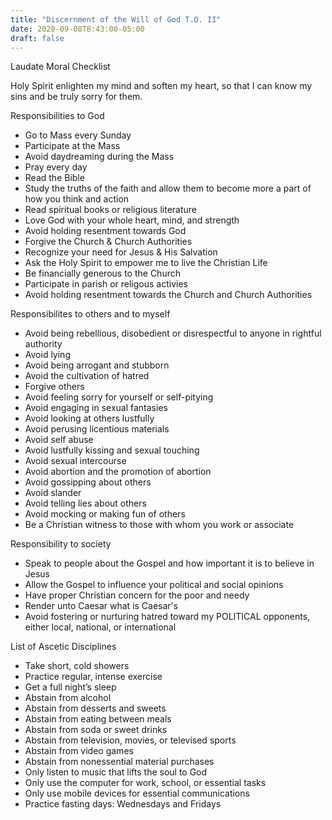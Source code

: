 ```yaml
---
title: "Discernment of the Will of God T.O. II"
date: 2020-09-08T8:43:00-05:00
draft: false
---
```


Laudate Moral Checklist

Holy Spirit enlighten my mind and soften my heart, so that I can know my sins and be truly sorry for them.

Responsibilities to God
- Go to Mass every Sunday
- Participate at the Mass
- Avoid daydreaming during the Mass
- Pray every day
- Read the Bible
- Study the truths of the faith and allow them to become more a part of how you think and action
- Read spiritual books or religious literature
- Love God with your whole heart, mind, and strength
- Avoid holding resentment towards God
- Forgive the Church & Church Authorities
- Recognize your need for Jesus & His Salvation
- Ask the Holy Spirit to empower me to live the Christian Life
- Be financially generous to the Church
- Participate in parish or religous activies
- Avoid holding resentment towards the Church and Church Authorities

Responsibilites to others and to myself
- Avoid being rebellious, disobedient or disrespectful to anyone in rightful authority
- Avoid lying
- Avoid being arrogant and stubborn
- Avoid the cultivation of hatred
- Forgive others
- Avoid feeling sorry for yourself or self-pitying
- Avoid engaging in sexual fantasies
- Avoid looking at others lustfully
- Avoid perusing licentious materials
- Avoid self abuse
- Avoid lustfully kissing and sexual touching
- Avoid sexual intercourse
- Avoid abortion and the promotion of abortion
- Avoid gossipping about others
- Avoid slander
- Avoid telling lies about others
- Avoid mocking or making fun of others
- Be a Christian witness to those with whom you work or associate

Responsibility to society
- Speak to people about the Gospel and how important it is to believe in Jesus
- Allow the Gospel to influence your political and social opinions
- Have proper Christian concern for the poor and needy
- Render unto Caesar what is Caesar's
- Avoid fostering or nurturing hatred toward my POLITICAL opponents, either local, national, or international

List of Ascetic Disciplines

- Take short, cold showers
- Practice regular, intense exercise
- Get a full night’s sleep
- Abstain from alcohol
- Abstain from desserts and sweets
- Abstain from eating between meals
- Abstain from soda or sweet drinks
- Abstain from television, movies, or televised sports
- Abstain from video games
- Abstain from nonessential material purchases
- Only listen to music that lifts the soul to God
- Only use the computer for work, school, or essential tasks
- Only use mobile devices for essential communications
- Practice fasting days: Wednesdays and Fridays

